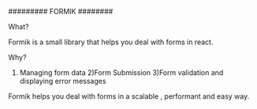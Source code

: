 ######### FORMIK ########

What?

Formik is a small library that helps you deal with forms in react.




Why?

1) Managing form data
2)Form Submission
3)Form validation and displaying error messages


Formik helps you deal with forms in a scalable , performant and easy way.

